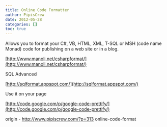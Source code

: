```yaml
---
title: Online Code Formatter
author: PipisCrew
date: 2012-05-28
categories: []
toc: true
---
```


Allows you to format your C#, VB, HTML, XML, T-SQL or MSH (code name Monad) code for publishing on a web site or in a blog.

[http://www.manoli.net/csharpformat/](http://www.manoli.net/csharpformat/)

SQL Advanced

[http://sqlformat.appspot.com/](http://sqlformat.appspot.com/)

Use it on your page

[http://code.google.com/p/google-code-prettify/](http://code.google.com/p/google-code-prettify/)

origin - http://www.pipiscrew.com/?p=313 online-code-format
